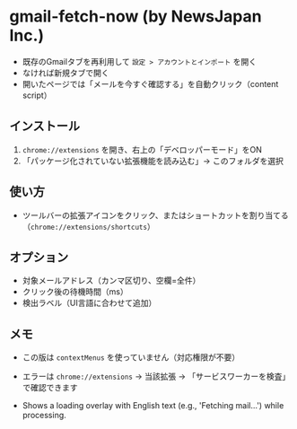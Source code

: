 # gmail-fetch-now (by NewsJapan Inc.)

- 既存のGmailタブを再利用して `設定 > アカウントとインポート` を開く
- なければ新規タブで開く
- 開いたページでは「メールを今すぐ確認する」を自動クリック（content script）

## インストール
1. `chrome://extensions` を開き、右上の「デベロッパーモード」をON
2. 「パッケージ化されていない拡張機能を読み込む」→ このフォルダを選択

## 使い方
- ツールバーの拡張アイコンをクリック、またはショートカットを割り当てる（`chrome://extensions/shortcuts`）

## オプション
- 対象メールアドレス（カンマ区切り、空欄=全件）
- クリック後の待機時間（ms）
- 検出ラベル（UI言語に合わせて追加）

## メモ
- この版は `contextMenus` を使っていません（対応権限が不要）
- エラーは `chrome://extensions` → 当該拡張 → 「サービスワーカーを検査」で確認できます

- Shows a loading overlay with English text (e.g., 'Fetching mail...') while processing.
